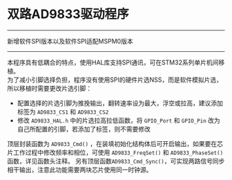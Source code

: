 # 双路AD9833驱动程序
---
新增软件SPI版本以及软件SPI适配MSPM0版本

---

本程序具有低耦合的特点，使用HAL库支持SPI通讯，可在STM32系列单片机间移植。<br>
为了减小引脚选择负担，程序没有使用SPI的硬件片选NSS，而是软件模拟片选，所以移植时需要更改片选引脚：
- 配置选择的片选引脚为推挽输出，翻转速率设为最大，浮空或拉高，建议添加标签为 `AD9833_CS1` 和 `AD9833_CS2`
- 修改 `AD9833_HAL.h` 中的片选拉高拉低函数，将 `GPIO_Port` 和 `GPIO_Pin` 改为自己所配置的引脚，若添加了标签，则不需要修改

顶层封装函数为 `AD9833_Cmd()` ，在装填初始化结构体后可开启输出，如果要在芯片工作过程中修改频率和相位，可使用 `AD9833_FreqSet()` 和 `AD9833_PhaseSet()` 函数，详见函数头注释。
另有顶层函数`AD9833_Cmd_Sync()`，可实现两路信号同步相干输出，注意此功能需要两块芯片使用同一时钟源。
